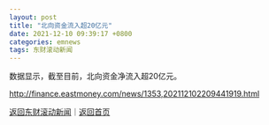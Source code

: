 ```yaml
---
layout: post
title: "北向资金流入超20亿元"
date: 2021-12-10 09:39:17 +0800
categories: emnews
tags: 东财滚动新闻
---
```


数据显示，截至目前，北向资金净流入超20亿元。

<http://finance.eastmoney.com/news/1353,202112102209441919.html>

[返回东财滚动新闻](//finews.withounder.com/emnews/)｜[返回首页](//finews.withounder.com/)